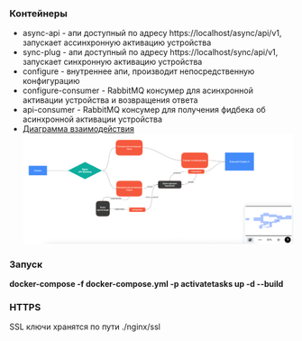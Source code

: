 ### Контейнеры
- async-api - апи доступный по адресу https://localhost/async/api/v1, запускает ассинхронную активацию устройства
- sync-plug - апи доступный по адресу https://localhost/sync/api/v1, запускает синхронную активацию устройства
- configure - внутреннее апи, производит непосредственную конфигурацию
- configure-consumer - RabbitMQ консумер для асинхронной активации устройства и возвращения ответа
- api-consumer - RabbitMQ консумер для получения фидбека об асинхронной активации устройства
- [Диаграмма взаимодействия](https://unidraw.io/app/board/8b469fe0f47db3ddcd7c?allow_guest=true)
![image](/diagram.png)


### Запуск
**docker-compose -f docker-compose.yml -p activatetasks up -d --build**

### HTTPS
SSL ключи хранятся по пути ./nginx/ssl